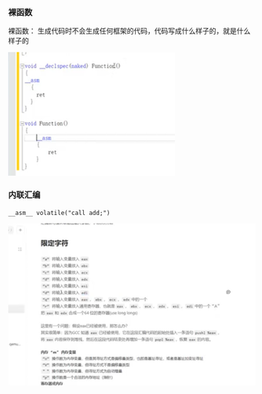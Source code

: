 ###  裸函数
裸函数： 生成代码时不会生成任何框架的代码，代码写成什么样子的，就是什么样子的

![裸函数.png](裸函数.png)


### 内联汇编

```shell
__asm__ volatile("call add;")
```

![img_7.png](img_7.png)